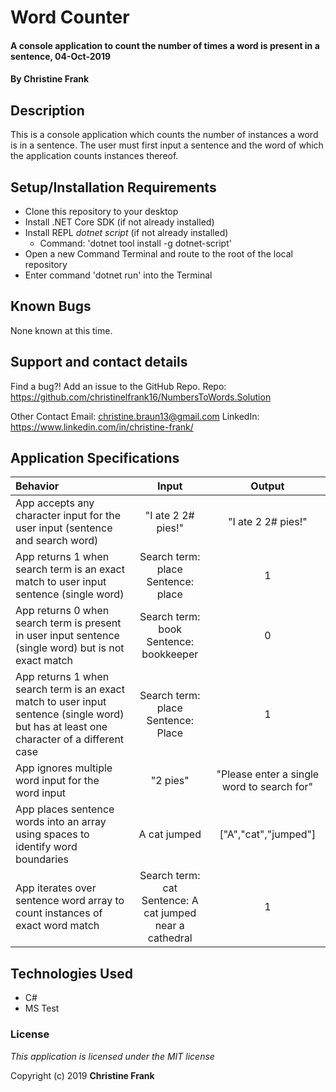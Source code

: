 # Word Counter

#### A console application to count the number of times a word is present in a sentence, 04-Oct-2019

#### By **Christine Frank**

## Description

This is a console application which counts the number of instances a word is in a sentence. The user must first input a sentence and the word of which the application counts instances thereof.

## Setup/Installation Requirements

* Clone this repository to your desktop
* Install .NET Core SDK (if not already installed)
* Install REPL *dotnet script* (if not already installed)
    * Command: 'dotnet tool install -g dotnet-script'
* Open a new Command Terminal and route to the root of the local repository
* Enter command 'dotnet run' into the Terminal


## Known Bugs

None known at this time.

## Support and contact details

Find a bug?! Add an issue to the GitHub Repo.
Repo: https://github.com/christinelfrank16/NumbersToWords.Solution

Other Contact
Email: christine.braun13@gmail.com
LinkedIn: https://www.linkedin.com/in/christine-frank/

## Application Specifications

| Behavior | Input | Output |
|:-----|:-----:|:-----:|
| App accepts any character input for the user input (sentence and search word) <!-- Simplest: requires a direct return of user input --> | "I ate 2 2# pies!" | "I ate 2 2# pies!" |
| App returns 1 when search term is an exact match to user input sentence (single word) <!-- Next Simplest: assumes 1 word value for sentence and word - performs 1 step (direct) check if input 'sentence' equals input word --> | Search term: place <br> Sentence: place | 1 |
| App returns 0 when search term is present in user input sentence (single word) but is not exact match <!-- Next Simplest: assumes 1 word value for sentence and word - performs direct check if input 'sentence' equals input word (equal complexity to above spec) --> | Search term: book <br> Sentence: bookkeeper | 0 |
| App returns 1 when search term is an exact match to user input sentence (single word) but has at least one character of a different case <!-- Next Simplest: assumes 1 word value for sentence and word - modifies above functionality to ignore letter case --> |Search term: place <br> Sentence: Place | 1 |
| App ignores multiple word input for the word input <!-- Next Simplest: No longer assumes 1 word search term input by user -  2 step check: trims input and checks if a space is present --> | "2 pies" | "Please enter a single word to search for"|
| App places sentence words into an array using spaces to identify word boundaries <!-- Next Simplest: No longer assumes 1 word sentence input by user - must iterate over sentence and find spaces, then put into array --> | A cat jumped | ["A","cat","jumped"]|
| App iterates over sentence word array to count instances of exact word match <!-- Next Simplest: requires all above steps to function -->|Search term: cat <br> Sentence: A cat jumped near a cathedral |1|



## Technologies Used

* C#
* MS Test

### License

*This application is licensed under the MIT license*

Copyright (c) 2019 **Christine Frank**